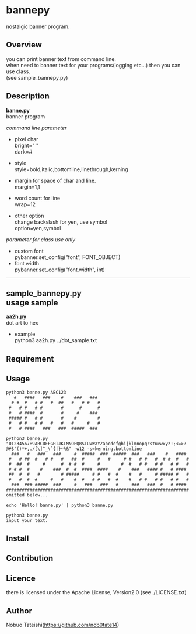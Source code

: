 bannepy
====

nostalgic banner program.

## Overview
 you can print banner text from command line.  
 when need to banner text for your programs(logging etc...) then you can use class.  
 (see sample_bannepy.py)

## Description
**banne.py**  
banner program  

*command line parameter*

* pixel char  
bright=" "  
dark=#

* style  
style=bold,italic,bottomline,linethrough,kerning

* margin for space of char and line.  
margin=1,1

* word count for line  
wrap=12

* other option  
 change backslash for yen, use symbol  
option=yen,symbol

*parameter for class use only*

 * custom font  
pybanner.set_config("font", FONT_OBJECT)
 * font width  
pybanner.set_config("font.width", int)  

---  
**sample_bannepy.py**  
usage sample  
---  
**aa2h.py**  
dot art to hex  
 * example  
python3 aa2h.py ../dot_sample.txt  

## Requirement

## Usage
```
python3 banne.py ABC123
   #   ####   ###    #    ###   ### 
  # #  #   # #   #  ##   #   # #   #
 #   # #   # #       #      #      #
 #   # ####  #       #     #    ### 
 ##### #   # #       #    #        #
 #   # #   # #   #   #   #     #   #
 #   # ####   ###   ###  #####  ### 

python3 banne.py "0123456789ABCDEFGHIJKLMNOPQRSTUVWXYZabcdefghijklmnopqrstuvwxyz:;<=>?@#$'()*+,./[\]^_\`{|}~%&" -w12 -s=kerning.bottomline
  ###   #   ###   ###     #  #####  ###  #####  ###   ###    #   #### 
 #   # ##  #   # #   #   ##  #     #   #     # #   # #   #  # #  #   #
 #  ##  #     #      #  # #  #     #        #  #   # #   # #   # #   #
 # # #  #    #    ###  #  #  ####  ####    #    ###   #### #   # #### 
 ##  #  #   #        # #####     # #   #  #    #   #     # ##### #   #
 #   #  #  #     #   #    #  #   # #   #  #    #   # #   # #   # #   #
  ###  ### #####  ###     #   ###   ###   #     ###   ###  #   # #### 
######################################################################
omitted below...

echo 'Hello! banne.py' | python3 banne.py

python3 banne.py
input your text.
```

## Install

## Contribution

## Licence

there is licensed under the Apache License, Version2.0
(see ./LICENSE.txt)

## Author

Nobuo Tateishi(https://github.com/nob0tate14)
